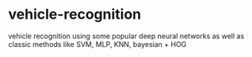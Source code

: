 # vehicle-recognition
vehicle recognition using some popular deep neural networks as well as classic methods like SVM, MLP, KNN, bayesian + HOG
